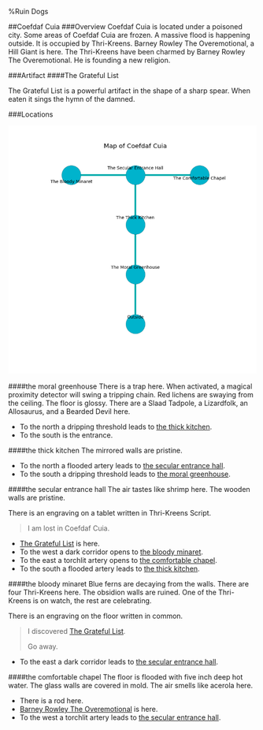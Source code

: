 %Ruin Dogs

##Coefdaf Cuia
###Overview
Coefdaf Cuia is located under a poisoned city. Some areas of Coefdaf Cuia are frozen. A massive flood is happening outside. It is occupied by Thri-Kreens. <a name="Barney-Rowley-The-Overemotional"></a>Barney Rowley The Overemotional, a Hill Giant is here. The Thri-Kreens have been charmed by Barney Rowley The Overemotional. He  is founding a new religion. 



###Artifact
####<a name="The-Grateful-List"></a>The Grateful List


The Grateful List is a powerful artifact in the shape of a sharp spear. When eaten it sings the hymn of the damned. 





###Locations


![](../v2/images/Coefdaf-Cuia.png)

####<a name="the-moral-greenhouse"></a>the moral greenhouse
There is a trap here. When activated, a magical proximity detector will swing a tripping chain. Red lichens are swaying from the ceiling. The floor is glossy. There are a Slaad Tadpole, a Lizardfolk, an Allosaurus, and a Bearded Devil here. 



* To the north a dripping threshold leads to [the thick kitchen](#the-thick-kitchen).
* To the south is the entrance.


####<a name="the-thick-kitchen"></a>the thick kitchen
The mirrored walls are pristine. 



* To the north a flooded artery leads to [the secular entrance hall](#the-secular-entrance-hall).
* To the south a dripping threshold leads to [the moral greenhouse](#the-moral-greenhouse).


####<a name="the-secular-entrance-hall"></a>the secular entrance hall
The air tastes like shrimp here. The wooden walls are pristine. 

There is an engraving on a tablet written in Thri-Kreens Script. 

> I am lost in Coefdaf Cuia.
>


* [The Grateful List](#The-Grateful-List) is here.
* To the west a dark corridor opens to [the bloody minaret](#the-bloody-minaret).
* To the east a torchlit artery opens to [the comfortable chapel](#the-comfortable-chapel).
* To the south a flooded artery leads to [the thick kitchen](#the-thick-kitchen).


####<a name="the-bloody-minaret"></a>the bloody minaret
Blue ferns are decaying from the walls. There are four Thri-Kreens here. The obsidion walls are ruined. One of the Thri-Kreens is on watch, the rest are celebrating. 

There is an engraving on the floor written in common. 

> I discovered [The Grateful List](#The-Grateful-List).
>
> Go away.
>


* To the east a dark corridor leads to [the secular entrance hall](#the-secular-entrance-hall).


####<a name="the-comfortable-chapel"></a>the comfortable chapel
The floor is flooded with five inch deep hot water. The glass walls are covered in mold. The air smells like acerola here. 



* There is a rod here.
* [Barney Rowley The Overemotional](#Barney-Rowley-The-Overemotional) is here.
* To the west a torchlit artery leads to [the secular entrance hall](#the-secular-entrance-hall).


